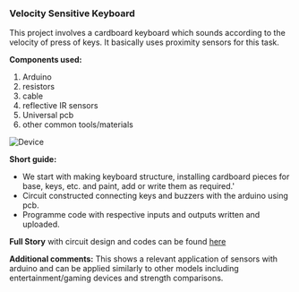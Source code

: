 ### Velocity Sensitive Keyboard
This project involves a cardboard keyboard which sounds according to the velocity of press of keys. It basically uses proximity sensors for this task.

**Components used:**
1. Arduino
2. resistors
3. cable
4. reflective IR sensors
5. Universal pcb
6. other common tools/materials

![Device](https://content.instructables.com/FJX/OYP0/K9704ZAJ/FJXOYP0K9704ZAJ.LARGE.jpg?auto=webp&frame=1&width=533&height=1024&fit=bounds)

**Short guide:**
* We start with making keyboard structure, installing cardboard pieces for base, keys, etc. and paint, add or write them as required.'
* Circuit constructed connecting keys and buzzers with the arduino using pcb.
* Programme code with respective inputs and outputs written and uploaded.

**Full Story** with circuit design and codes can be found [here](https://www.instructables.com/id/Velocity-Sensitive-Cardboard-Keyboard/)

**Additional comments:** This shows a relevant application of sensors with arduino and can be applied similarly to other models including entertainment/gaming devices and strength comparisons.

